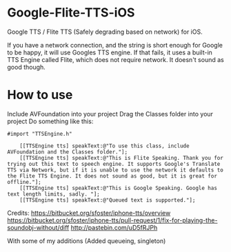 Google-Flite-TTS-iOS
====================

Google TTS / Flite TTS (Safely degrading based on network) for iOS.

If you have a network connection, and the string is short enough for Google to be happy, it will use Googles TTS engine. If that fails, it uses a built-in TTS Engine called Flite, which does not require network. It doesn't sound as good though.

How to use
====================
Include AVFoundation into your project
Drag the Classes folder into your project
Do something like this:
```
#import "TTSEngine.h"
```

```
    [[TTSEngine tts] speakText:@"To use this class, include AVFoundation and the Classes folder."];
    [[TTSEngine tts] speakText:@"This is Flite Speaking. Thank you for trying out this text to speech engine. It supports Google's Translate TTS via Network, but if it is unable to use the network it defaults to the Flite TTS Engine. It does not sound as good, but it is great for offline."];
    [[TTSEngine tts] speakText:@"This is Google Speaking. Google has text length limits, sadly. "];
    [[TTSEngine tts] speakText:@"Queued text is supported."];
```

Credits:
https://bitbucket.org/sfoster/iphone-tts/overview
https://bitbucket.org/sfoster/iphone-tts/pull-request/1/fix-for-playing-the-soundobj-without/diff
http://pastebin.com/uD5fRJPh

With some of my additions (Added queueing, singleton)
